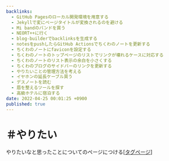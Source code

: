 ```yaml
---
backlinks:
  - GitHub Pagesのローカル開発環境を用意する
  - Jekyllで変にページタイトルが変換されるのを避ける
  - Mi bandのバンドを買う
  - NEORT++に行く
  - blog-builderでbacklinksを生成する
  - notesをpushしたらGitHub Actionsでちくわのノートを更新する
  - ちくわのノートにfaviconを設定する
  - ちくわのノートのトップページのリストでリンクが壊れるケースに対応する
  - ちくわのノートのリスト表示の余白を小さくする
  - ちくわのブログのサイドバーのリンクを更新する
  - やりたいことの管理方法を考える
  - イヤホンの延長ケーブル買う
  - デスノートを読む
  - 眉を整えるツールを探す
  - 高級ホテルに宿泊する
date: 2022-04-25 00:01:25 +0900
published: true
---
```


# ＃やりたい

やりたいなと思ったことについてのページにつける[[タグページ]]

[//begin]: # "Autogenerated link references for markdown compatibility"
[タグページ]: タグページ "タグページ"
[//end]: # "Autogenerated link references"